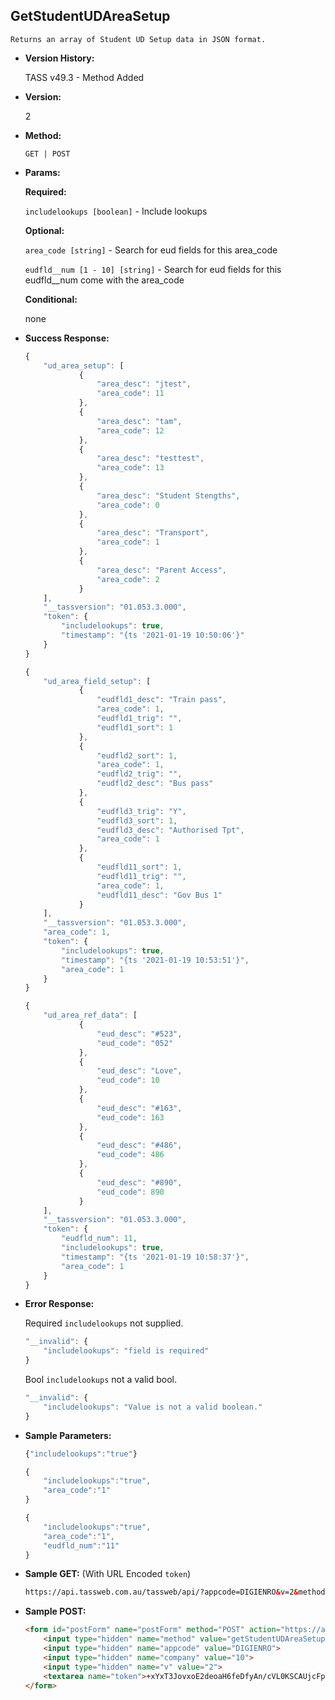 **GetStudentUDAreaSetup**
----
	Returns an array of Student UD Setup data in JSON format.
	
* **Version History:**

	TASS v49.3 - Method Added

* **Version:**

	2

* **Method:**

	`GET | POST`
  
* **Params:**

   **Required:**
 
	`includelookups [boolean]` - Include lookups                    

   **Optional:**

	`area_code [string]` - Search for eud fields for this area_code

	`eudfld__num [1 - 10] [string]` - Search for eud fields for this eudfld__num come with the area_code

   **Conditional:**

	none

* **Success Response:**

    ```javascript
	{
		"ud_area_setup": [
				{
					"area_desc": "jtest",
					"area_code": 11
				},
				{
					"area_desc": "tam",
					"area_code": 12
				},
				{
					"area_desc": "testtest",
					"area_code": 13
				},
				{
					"area_desc": "Student Stengths",
					"area_code": 0
				},
				{
					"area_desc": "Transport",
					"area_code": 1
				},
				{
					"area_desc": "Parent Access",
					"area_code": 2
				}
		],
		"__tassversion": "01.053.3.000",
		"token": {
			"includelookups": true,
			"timestamp": "{ts '2021-01-19 10:50:06'}"
		}
	}	
	```

    ```javascript
	{
		"ud_area_field_setup": [
				{
					"eudfld1_desc": "Train pass",
					"area_code": 1,
					"eudfld1_trig": "",
					"eudfld1_sort": 1
				},
				{
					"eudfld2_sort": 1,
					"area_code": 1,
					"eudfld2_trig": "",
					"eudfld2_desc": "Bus pass"
				},
				{
					"eudfld3_trig": "Y",
					"eudfld3_sort": 1,
					"eudfld3_desc": "Authorised Tpt",
					"area_code": 1
				},
				{
					"eudfld11_sort": 1,
					"eudfld11_trig": "",
					"area_code": 1,
					"eudfld11_desc": "Gov Bus 1"
				}
		],
		"__tassversion": "01.053.3.000",
		"area_code": 1,
		"token": {
			"includelookups": true,
			"timestamp": "{ts '2021-01-19 10:53:51'}",
			"area_code": 1
		}
	}	
	```

    ```javascript
	{
		"ud_area_ref_data": [
				{
					"eud_desc": "#523",
					"eud_code": "052"
				},
				{
					"eud_desc": "Love",
					"eud_code": 10
				},
				{
					"eud_desc": "#163",
					"eud_code": 163
				},
				{
					"eud_desc": "#486",
					"eud_code": 486
				},
				{
					"eud_desc": "#890",
					"eud_code": 890
				}
		],
		"__tassversion": "01.053.3.000",
		"token": {
			"eudfld_num": 11,
			"includelookups": true,
			"timestamp": "{ts '2021-01-19 10:58:37'}",
			"area_code": 1
		}
	}
    ```
 
* **Error Response:**

    Required `includelookups` not supplied.
	```javascript
	"__invalid": {
		"includelookups": "field is required"
	}
	```
	
	Bool `includelookups` not a valid bool.
	```javascript
	"__invalid": {
		"includelookups": "Value is not a valid boolean."
	}
	```
    
* **Sample Parameters:**

	```javascript
	{"includelookups":"true"}
	```

	```javascript
	{
		"includelookups":"true",
		"area_code":"1"
	}
	```

	```javascript
	{
		"includelookups":"true",
		"area_code":"1",
		"eudfld_num":"11"
	}
	```

* **Sample GET:** (With URL Encoded `token`)

	```HTML
	https://api.tassweb.com.au/tassweb/api/?appcode=DIGIENRO&v=2&method=getStudentUDAreaSetup&token=%2BxYxT3JovxoE2deoaH6feDfyAn%2FcVL0KSCAUjcFpnXM%3D&company=10
	```
  
* **Sample POST:**

	```HTML
	<form id="postForm" name="postForm" method="POST" action="https://api.tassweb.com.au/tassweb/api/">
		<input type="hidden" name="method" value="getStudentUDAreaSetup">
		<input type="hidden" name="appcode" value="DIGIENRO">
		<input type="hidden" name="company" value="10">
		<input type="hidden" name="v" value="2">
		<textarea name="token">+xYxT3JovxoE2deoaH6feDfyAn/cVL0KSCAUjcFpnXM=</textarea>
	</form>
	```
